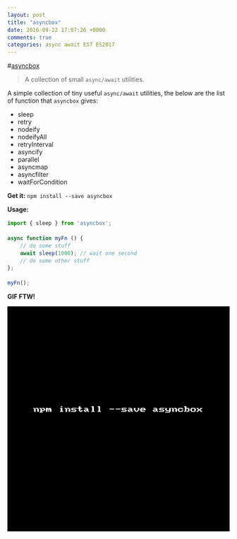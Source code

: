 ```yaml
---
layout: post
title: "asyncbox"
date: 2016-09-22 17:07:26 +0000
comments: true
categories: async await ES7 ES2017
---
```


#[asyncbox](https://www.npmjs.com/package/asyncbox)
>A collection of small `async/await` utilities.

A simple collection of tiny useful `async/await` utilities, the below are the list of function that `asyncbox` gives:

* sleep
* retry
* nodeify
* nodeifyAll
* retryInterval
* asyncify
* parallel
* asyncmap
* asyncfilter
* waitForCondition

__Get it:__ `npm install --save asyncbox`

__Usage:__

```js
import { sleep } from 'asyncbox';
 
async function myFn () {
    // do some stuff 
    await sleep(1000); // wait one second 
    // do some other stuff 
};

myFn();
```

__GIF FTW!__

![asyncbox](/images/asyncbox/asyncbox.gif)
